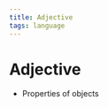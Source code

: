 ```yaml
---
title: Adjective
tags: language
---
```


# Adjective
- Properties of objects
















































